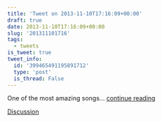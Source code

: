 ```yaml
---
title: 'Tweet on 2013-11-10T17:16:09+00:00'
draft: true
date: 2013-11-10T17:16:09+00:00
slug: '201311101716'
tags:
  - tweets
is_tweet: true
tweet_info:
  id: '399465491195891712'
  type: 'post'
  is_thread: False
---
```




One of the most amazing songs... [continue reading](urls[0])

[Discussion](https://x.com/sytelus/status/399465491195891712)
